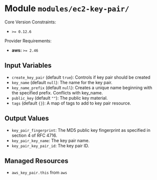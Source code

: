 
# Module `modules/ec2-key-pair/`

Core Version Constraints:
* `>= 0.12.6`

Provider Requirements:
* **aws:** `>= 2.46`

## Input Variables
* `create_key_pair` (default `true`): Controls if key pair should be created
* `key_name` (default `null`): The name for the key pair.
* `key_name_prefix` (default `null`): Creates a unique name beginning with the specified prefix. Conflicts with key_name.
* `public_key` (default `""`): The public key material.
* `tags` (default `{}`): A map of tags to add to key pair resource.

## Output Values
* `key_pair_fingerprint`: The MD5 public key fingerprint as specified in section 4 of RFC 4716.
* `key_pair_key_name`: The key pair name.
* `key_pair_key_pair_id`: The key pair ID.

## Managed Resources
* `aws_key_pair.this` from `aws`

